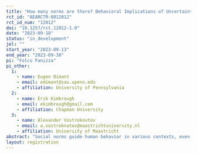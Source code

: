 ```yaml
---
title: "How many norms are there? Behavioral Implications of Uncertainty over Multiple Social Norms"
rct_id: "AEARCTR-0012012"
rct_id_num: "12012"
doi: "10.1257/rct.12012-1.0"
date: "2023-09-18"
status: "in_development"
jel: ""
start_year: "2023-09-13"
end_year: "2023-09-30"
pi: "Folco Panizza"
pi_other:
  1:
    - name: Eugen Dimant
    - email: edimant@sas.upenn.edu
    - affiliation: University of Pennsylvania
  2:
    - name: Erik Kimbrough
    - email: ekimbrough@gmail.com
    - affiliation: Chapman University
  3:
    - name: Alexander Vostroknutov
    - email: a.vostroknutov@maastrichtuniversity.nl
    - affiliation: University of Maastricht
abstract: "Social norms guide human behavior in various contexts, even when violating them does not lead to immediate material costs. However, there are situations where it is unclear if a norm exists, or if different subgroups follow different norms. Existing methods of norm elicitation fail to capture this uncertainty, which can have significant consequences in both economic and social contexts. This experiment investigates the presence of multiple social norms employing a new elicitation method under two different economic games: a simple dictator game and a more complex economic problem involving trade-offs between a selfish, an equitable, a rawlsian, and an efficient option. Our design allows us to incentive-compatibly elicit multiple norms and sheds light on the extent to which people are aware of such multiplicity."
layout: registration
---
```


